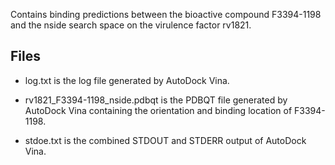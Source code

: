 Contains binding predictions between the bioactive compound F3394-1198 and the nside search space on the virulence factor rv1821.

## Files

- log.txt is the log file generated by AutoDock Vina.

- rv1821_F3394-1198_nside.pdbqt is the PDBQT file generated by AutoDock Vina containing the orientation and binding location of F3394-1198.

- stdoe.txt is the combined STDOUT and STDERR output of AutoDock Vina.

